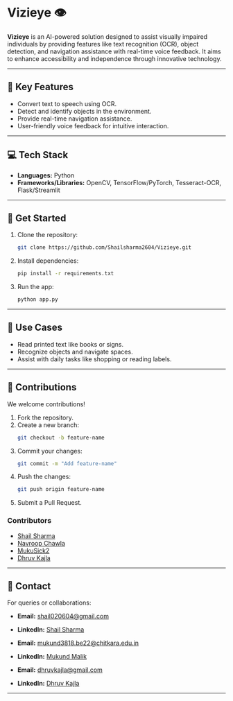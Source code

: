 # Vizieye 👁️  

**Vizieye** is an AI-powered solution designed to assist visually impaired individuals by providing features like text recognition (OCR), object detection, and navigation assistance with real-time voice feedback. It aims to enhance accessibility and independence through innovative technology.

---

## 🌟 Key Features  

- Convert text to speech using OCR.  
- Detect and identify objects in the environment.  
- Provide real-time navigation assistance.  
- User-friendly voice feedback for intuitive interaction.  

---

## 💻 Tech Stack  

- **Languages:** Python  
- **Frameworks/Libraries:** OpenCV, TensorFlow/PyTorch, Tesseract-OCR, Flask/Streamlit  

---

## 🚀 Get Started  

1. Clone the repository:  
   ```bash
   git clone https://github.com/Shailsharma2604/Vizieye.git
   ```  
2. Install dependencies:  
   ```bash
   pip install -r requirements.txt
   ```  
3. Run the app:  
   ```bash
   python app.py
   ```  

---

## 🎯 Use Cases  

- Read printed text like books or signs.  
- Recognize objects and navigate spaces.  
- Assist with daily tasks like shopping or reading labels.  

---

## 🤝 Contributions  

We welcome contributions!  

1. Fork the repository.  
2. Create a new branch:  
   ```bash
   git checkout -b feature-name
   ```  
3. Commit your changes:  
   ```bash
   git commit -m "Add feature-name"
   ```  
4. Push the changes:  
   ```bash
   git push origin feature-name
   ```  
5. Submit a Pull Request.  

### Contributors  
- [Shail Sharma](https://github.com/Shailsharma2604)  
- [Navroop Chawla](https://github.com/navroopchawla)  
- [MukuSick2](https://github.com/MukuSick2)  
- [Dhruv Kajla](https://github.com/dhruvkajla0001)  

---

## 📧 Contact  

For queries or collaborations:  
- **Email:** [shail020604@gmail.com](mailto:shail020604@gmail.com)  
- **LinkedIn:** [Shail Sharma](https://www.linkedin.com/in/shail-sharma-607175250)  

- **Email:** [mukund3818.be22@chitkara.edu.in](mailto:mukund3818.be22@chitkara.edu.in)  
- **LinkedIn:** [Mukund Malik](https://www.linkedin.com/in/mukund-malik-5131a4280)  

- **Email:** [dhruvkajla@gmail.com](mailto:mukund3818.be22@chitkara.edu.in)  
- **LinkedIn:** [Dhruv Kajla](https://www.linkedin.com/in/dhruv-kajla001) 
---  
